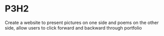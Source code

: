 # P3H2
Create a website to present pictures on one side and poems on the other side, allow users to click forward and backward through portfolio
